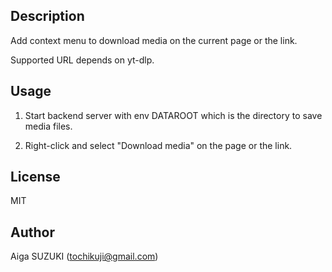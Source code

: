 ## Description
Add context menu to download media on the current page or the link.

Supported URL depends on yt-dlp.

## Usage

1. Start backend server with env DATAROOT which is the directory to save media files.

1. Right-click and select "Download media" on the page or the link.

## License

MIT

## Author

Aiga SUZUKI (tochikuji@gmail.com)
